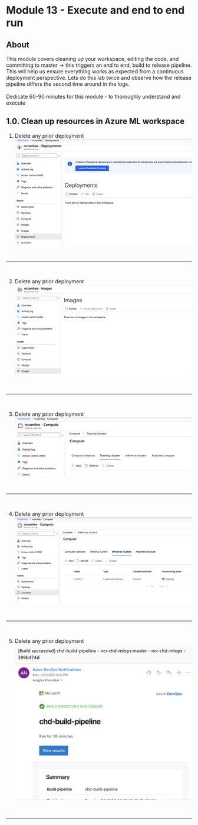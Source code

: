 # Module 13 - Execute and end to end run

## About
This module covers cleaning up your workspace, editing the code, and committing to master -> this triggers an end to end, build to release pipeline.  This will help us ensure everything works as expected from a continuous deployment perspective.  Lets do this lab twice and observe how the release pipeline differs the second time around in the logs.
<br><br>Dedicate 60-90 minutes for this module - to thoroughly understand and execute

## 1.0. Clean up resources in Azure ML workspace

1) Delete any prior deployment
![dse2-1](../images/0001-cd-cleanup-01.png)
<br>
<hr>
<br>

2) Delete any prior deployment
![dse2-2](../images/0001-cd-cleanup-02.png)
<br>
<hr>
<br>


3) Delete any prior deployment
![dse2-3](../images/0001-cd-cleanup-03.png)
<br>
<hr>
<br>


4) Delete any prior deployment
![dse2-4](../images/0001-cd-cleanup-04.png)
<br>
<hr>
<br>


5) Delete any prior deployment
![dse2-5](../images/0001-cd-cleanup-05.png)
<br>
<hr>
<br>


